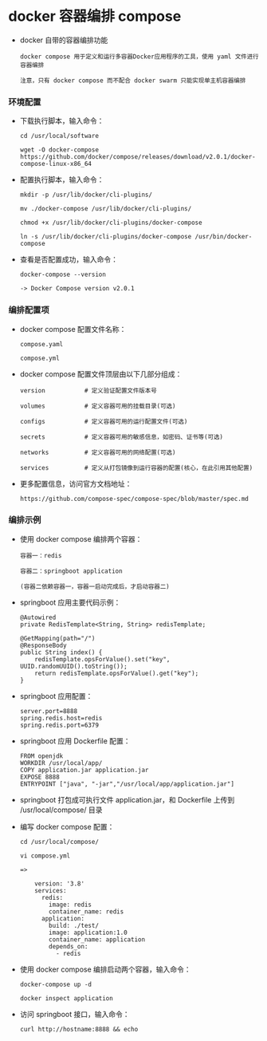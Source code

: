
# docker 容器编排 compose

  * docker 自带的容器编排功能

        docker compose 用于定义和运行多容器Docker应用程序的工具，使用 yaml 文件进行容器编排

        注意，只有 docker compose 而不配合 docker swarm 只能实现单主机容器编排

### 环境配置

  * 下载执行脚本，输入命令：

        cd /usr/local/software

        wget -O docker-compose https://github.com/docker/compose/releases/download/v2.0.1/docker-compose-linux-x86_64

  * 配置执行脚本，输入命令：

        mkdir -p /usr/lib/docker/cli-plugins/

        mv ./docker-compose /usr/lib/docker/cli-plugins/

        chmod +x /usr/lib/docker/cli-plugins/docker-compose

        ln -s /usr/lib/docker/cli-plugins/docker-compose /usr/bin/docker-compose

  * 查看是否配置成功，输入命令：

        docker-compose --version

        -> Docker Compose version v2.0.1

### 编排配置项

  * docker compose 配置文件名称：

        compose.yaml

        compose.yml

  * docker compose 配置文件顶层由以下几部分组成：

        version           # 定义验证配置文件版本号

        volumes           # 定义容器可用的挂载目录(可选)

        configs           # 定义容器可用的运行配置文件(可选)

        secrets           # 定义容器可用的敏感信息，如密码、证书等(可选)

        networks          # 定义容器可用的网络配置(可选)

        services          # 定义从打包镜像到运行容器的配置(核心，在此引用其他配置)

  * 更多配置信息，访问官方文档地址：

        https://github.com/compose-spec/compose-spec/blob/master/spec.md

### 编排示例

  * 使用 docker compose 编排两个容器：

        容器一：redis

        容器二：springboot application

        (容器二依赖容器一，容器一启动完成后，才启动容器二)

  * springboot 应用主要代码示例：

        @Autowired
        private RedisTemplate<String, String> redisTemplate;

        @GetMapping(path="/")
        @ResponseBody
        public String index() {
            redisTemplate.opsForValue().set("key", UUID.randomUUID().toString());
            return redisTemplate.opsForValue().get("key");
        }

  * springboot 应用配置：

        server.port=8888
        spring.redis.host=redis
        spring.redis.port=6379

  * springboot 应用 Dockerfile 配置：

        FROM openjdk
        WORKDIR /usr/local/app/
        COPY application.jar application.jar
        EXPOSE 8888
        ENTRYPOINT ["java", "-jar","/usr/local/app/application.jar"]

  * springboot 打包成可执行文件 application.jar，和 Dockerfile 上传到 /usr/local/compose/ 目录

  * 编写 docker compose 配置：

        cd /usr/local/compose/

        vi compose.yml

        =>

            version: '3.8'
            services:
              redis:
                image: redis
                container_name: redis
              application:
                build: ./test/
                image: application:1.0
                container_name: application
                depends_on:
                  - redis

  * 使用 docker compose 编排启动两个容器，输入命令：

        docker-compose up -d

        docker inspect application

  * 访问 springboot 接口，输入命令：

        curl http://hostname:8888 && echo
